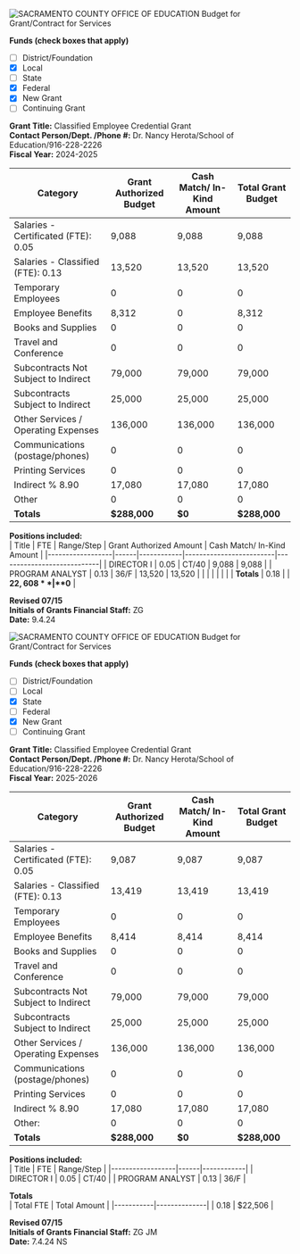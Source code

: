 <!-- Page 1 -->
![SACRAMENTO COUNTY OFFICE OF EDUCATION Budget for Grant/Contract for Services](https://via.placeholder.com/768x992.png?text=SACRAMENTO+COUNTY+OFFICE+OF+EDUCATION+Budget+for+Grant%2FContract+for+Services)

**Funds (check boxes that apply)**  
- [ ] District/Foundation  
- [x] Local  
- [ ] State  
- [x] Federal  
- [x] New Grant  
- [ ] Continuing Grant  

**Grant Title:** Classified Employee Credential Grant  
**Contact Person/Dept. /Phone #:** Dr. Nancy Herota/School of Education/916-228-2226  
**Fiscal Year:** 2024-2025  

| Category                                   | Grant Authorized Budget | Cash Match/ In-Kind Amount | Total Grant Budget |
|--------------------------------------------|-------------------------|----------------------------|--------------------|
| Salaries - Certificated (FTE): 0.05       | 9,088                   | 9,088                      | 9,088              |
| Salaries - Classified (FTE): 0.13          | 13,520                  | 13,520                     | 13,520             |
| Temporary Employees                         | 0                       | 0                          | 0                  |
| Employee Benefits                           | 8,312                   | 0                          | 8,312              |
| Books and Supplies                          | 0                       | 0                          | 0                  |
| Travel and Conference                       | 0                       | 0                          | 0                  |
| Subcontracts Not Subject to Indirect       | 79,000                  | 79,000                     | 79,000             |
| Subcontracts Subject to Indirect           | 25,000                  | 25,000                     | 25,000             |
| Other Services / Operating Expenses         | 136,000                 | 136,000                    | 136,000            |
| Communications (postage/phones)           | 0                       | 0                          | 0                  |
| Printing Services                           | 0                       | 0                          | 0                  |
| Indirect % 8.90                            | 17,080                  | 17,080                     | 17,080             |
| Other                                      | 0                       | 0                          | 0                  |
| **Totals**                                 | **$288,000**           | **$0**                    | **$288,000**       |

**Positions included:**  
| Title            | FTE  | Range/Step | Grant Authorized Amount | Cash Match/ In-Kind Amount |
|------------------|------|------------|-------------------------|----------------------------|
| DIRECTOR I       | 0.05 | CT/40      | 9,088                   | 9,088                      |
| PROGRAM ANALYST  | 0.13 | 36/F       | 13,520                  | 13,520                     |
|                  |      |            |                         |                            |
| **Totals**       | 0.18 |            | **$22,608**             | **$0**                    |

**Revised 07/15**  
**Initials of Grants Financial Staff:** ZG  
**Date:** 9.4.24  
<!-- Page 2 -->
![SACRAMENTO COUNTY OFFICE OF EDUCATION Budget for Grant/Contract for Services](https://via.placeholder.com/768x991.png?text=SACRAMENTO+COUNTY+OFFICE+OF+EDUCATION+Budget+for+Grant/Contract+for+Services)

**Funds (check boxes that apply)**  
- [ ] District/Foundation  
- [ ] Local  
- [x] State  
- [ ] Federal  
- [x] New Grant  
- [ ] Continuing Grant  

**Grant Title:** Classified Employee Credential Grant  
**Contact Person/Dept. /Phone #:** Dr. Nancy Herota/School of Education/916-228-2226  
**Fiscal Year:** 2025-2026  

| Category                                   | Grant Authorized Budget | Cash Match/ In-Kind Amount | Total Grant Budget |
|--------------------------------------------|-------------------------|----------------------------|--------------------|
| Salaries - Certificated (FTE): 0.05       | 9,087                   | 9,087                      | 9,087              |
| Salaries - Classified (FTE): 0.13          | 13,419                  | 13,419                     | 13,419             |
| Temporary Employees                         | 0                       | 0                          | 0                  |
| Employee Benefits                           | 8,414                   | 8,414                      | 8,414              |
| Books and Supplies                          | 0                       | 0                          | 0                  |
| Travel and Conference                       | 0                       | 0                          | 0                  |
| Subcontracts Not Subject to Indirect       | 79,000                  | 79,000                     | 79,000             |
| Subcontracts Subject to Indirect           | 25,000                  | 25,000                     | 25,000             |
| Other Services / Operating Expenses         | 136,000                 | 136,000                    | 136,000            |
| Communications (postage/phones)           | 0                       | 0                          | 0                  |
| Printing Services                           | 0                       | 0                          | 0                  |
| Indirect % 8.90                            | 17,080                  | 17,080                     | 17,080             |
| Other:                                     | 0                       | 0                          | 0                  |
| **Totals**                                 | **$288,000**           | **$0**                    | **$288,000**       |

**Positions included:**  
| Title            | FTE  | Range/Step |
|------------------|------|------------|
| DIRECTOR I       | 0.05 | CT/40      |
| PROGRAM ANALYST  | 0.13 | 36/F       |

**Totals**  
| Total FTE | Total Amount |
|-----------|--------------|
| 0.18      | $22,506      |

**Revised 07/15**  
**Initials of Grants Financial Staff:** ZG JM  
**Date:** 7.4.24 NS  
